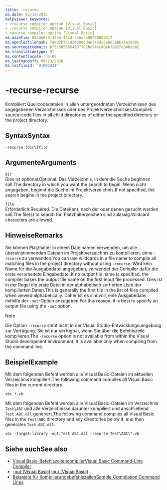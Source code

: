 ```yaml
---
title: -recurse
ms.date: 03/13/2018
helpviewer_keywords:
- /recurse compiler option [Visual Basic]
- -recurse compiler option [Visual Basic]
- recurse compiler option [Visual Basic]
ms.assetid: 84a0b670-33ae-44c4-a46a-b90388809317
ms.openlocfilehash: 7ded2b7d102430d8d4e545da5ab6ce8bafe3609e
ms.sourcegitcommit: bf5c5850654187705bc94cc40ebfb62fe346ab02
ms.translationtype: HT
ms.contentlocale: de-DE
ms.lasthandoff: 09/23/2020
ms.locfileid: "91095421"
---
```

# <a name="-recurse"></a><span data-ttu-id="f6374-102">-recurse</span><span class="sxs-lookup"><span data-stu-id="f6374-102">-recurse</span></span>

<span data-ttu-id="f6374-103">Kompiliert Quellcodedateien in allen untergeordneten Verzeichnissen des angegebenen Verzeichnisses oder des Projektverzeichnisses.</span><span class="sxs-lookup"><span data-stu-id="f6374-103">Compiles source-code files in all child directories of either the specified directory or the project directory.</span></span>  
  
## <a name="syntax"></a><span data-ttu-id="f6374-104">Syntax</span><span class="sxs-lookup"><span data-stu-id="f6374-104">Syntax</span></span>  
  
```console  
-recurse:[dir\]file  
```  
  
## <a name="arguments"></a><span data-ttu-id="f6374-105">Argumente</span><span class="sxs-lookup"><span data-stu-id="f6374-105">Arguments</span></span>  

 `dir`  
 <span data-ttu-id="f6374-106">Dies ist optional.</span><span class="sxs-lookup"><span data-stu-id="f6374-106">Optional.</span></span> <span data-ttu-id="f6374-107">Das Verzeichnis, in dem die Suche beginnen soll.</span><span class="sxs-lookup"><span data-stu-id="f6374-107">The directory in which you want the search to begin.</span></span> <span data-ttu-id="f6374-108">Wenn nicht angegeben, beginnt die Suche im Projektverzeichnis.</span><span class="sxs-lookup"><span data-stu-id="f6374-108">If not specified, the search begins in the project directory.</span></span>  
  
 `file`  
 <span data-ttu-id="f6374-109">Erforderlich.</span><span class="sxs-lookup"><span data-stu-id="f6374-109">Required.</span></span> <span data-ttu-id="f6374-110">Die Datei(en), nach der oder denen gesucht werden soll.</span><span class="sxs-lookup"><span data-stu-id="f6374-110">The file(s) to search for.</span></span> <span data-ttu-id="f6374-111">Platzhalterzeichen sind zulässig.</span><span class="sxs-lookup"><span data-stu-id="f6374-111">Wildcard characters are allowed.</span></span>  
  
## <a name="remarks"></a><span data-ttu-id="f6374-112">Hinweise</span><span class="sxs-lookup"><span data-stu-id="f6374-112">Remarks</span></span>  

 <span data-ttu-id="f6374-113">Sie können Platzhalter in einem Dateinamen verwenden, um alle übereinstimmenden Dateien im Projektverzeichnis zu kompilieren, ohne `-recurse` zu verwenden.</span><span class="sxs-lookup"><span data-stu-id="f6374-113">You can use wildcards in a file name to compile all matching files in the project directory without using `-recurse`.</span></span> <span data-ttu-id="f6374-114">Wird kein Name für die Ausgabedatei angegeben, verwendet der Compiler dafür die erste verarbeitete Eingabedatei.</span><span class="sxs-lookup"><span data-stu-id="f6374-114">If no output file name is specified, the compiler bases the output file name on the first input file processed.</span></span> <span data-ttu-id="f6374-115">Dies ist in der Regel die erste Datei in der alphabetisch sortierten Liste der kompilierten Daten.</span><span class="sxs-lookup"><span data-stu-id="f6374-115">This is generally the first file in the list of files compiled when viewed alphabetically.</span></span> <span data-ttu-id="f6374-116">Daher ist es sinnvoll, eine Ausgabedatei mithilfe der `-out`-Option anzugeben.</span><span class="sxs-lookup"><span data-stu-id="f6374-116">For this reason, it is best to specify an output file using the `-out` option.</span></span>  
  
> [!NOTE]
> <span data-ttu-id="f6374-117">Die Option `-recurse` steht nicht in der Visual Studio-Entwicklungsumgebung zur Verfügung. Sie ist nur verfügbar, wenn Sie über die Befehlszeile kompilieren.</span><span class="sxs-lookup"><span data-stu-id="f6374-117">The `-recurse` option is not available from within the Visual Studio development environment; it is available only when compiling from the command line.</span></span>  
  
## <a name="example"></a><span data-ttu-id="f6374-118">Beispiel</span><span class="sxs-lookup"><span data-stu-id="f6374-118">Example</span></span>  

 <span data-ttu-id="f6374-119">Mit dem folgenden Befehl werden alle Visual Basic-Dateien im aktuellen Verzeichnis kompiliert:</span><span class="sxs-lookup"><span data-stu-id="f6374-119">The following command compiles all Visual Basic files in the current directory.</span></span>  
  
```console
vbc *.vb  
```  
  
 <span data-ttu-id="f6374-120">Mit dem folgenden Befehl werden alle Visual Basic-Dateien im Verzeichnis `Test\ABC` und alle Verzeichnisse darunter kompiliert und anschließend `Test.ABC.dll` generiert.</span><span class="sxs-lookup"><span data-stu-id="f6374-120">The following command compiles all Visual Basic files in the `Test\ABC` directory and any directories below it, and then generates `Test.ABC.dll`.</span></span>  
  
```console
vbc -target:library -out:Test.ABC.dll -recurse:Test\ABC\*.vb  
```  
  
## <a name="see-also"></a><span data-ttu-id="f6374-121">Siehe auch</span><span class="sxs-lookup"><span data-stu-id="f6374-121">See also</span></span>

- [<span data-ttu-id="f6374-122">Visual Basic-Befehlszeilencompiler</span><span class="sxs-lookup"><span data-stu-id="f6374-122">Visual Basic Command-Line Compiler</span></span>](index.md)
- [<span data-ttu-id="f6374-123">-out (Visual Basic)</span><span class="sxs-lookup"><span data-stu-id="f6374-123">-out (Visual Basic)</span></span>](out.md)
- [<span data-ttu-id="f6374-124">Beispiele für Kompilierungsbefehlszeilen</span><span class="sxs-lookup"><span data-stu-id="f6374-124">Sample Compilation Command Lines</span></span>](sample-compilation-command-lines.md)
